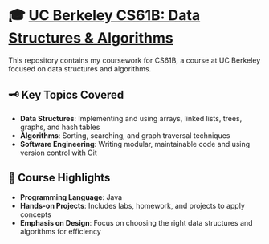 # 🎓 [UC Berkeley CS61B: Data Structures & Algorithms](https://sp25.datastructur.es/)

This repository contains my coursework for CS61B, a course at UC Berkeley focused on data structures and algorithms.

## 🗝️ Key Topics Covered

- **Data Structures**: Implementing and using arrays, linked lists, trees, graphs, and hash tables
- **Algorithms**: Sorting, searching, and graph traversal techniques
- **Software Engineering**: Writing modular, maintainable code and using version control with Git

## 🌟 Course Highlights

- **Programming Language**: Java
- **Hands-on Projects**: Includes labs, homework, and projects to apply concepts
- **Emphasis on Design**: Focus on choosing the right data structures and algorithms for efficiency

